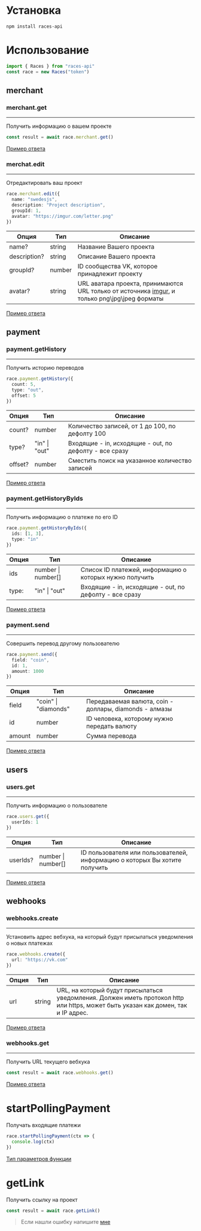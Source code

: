 # Установка

```console
npm install races-api
```

# Использование

```ts
import { Races } from "races-api"
const race = new Races("token")
```

## merchant

### merchant.get

---

Получить информацию о вашем проекте

```ts
const result = await race.merchant.get()
```

[Пример ответа](./src/api/Response.ts#L1)

### merchat.edit

---

Отредактировать ваш проект

```ts
race.merchant.edit({
  name: "swedesjs",
  description: "Project description",
  groupId: 1,
  avatar: "https://imgur.com/letter.png"
})
```

| Опция        | Тип    | Описание                                                                                                            |
| ------------ | ------ | ------------------------------------------------------------------------------------------------------------------- |
| name?        | string | Название Вашего проекта                                                                                             |
| description? | string | Описание Вашего проекта                                                                                             |
| groupId?     | number | ID сообщества VK, которое принадлежит проекту                                                                       |
| avatar?      | string | URL аватара проекта, принимаются URL только от источника [imgur](https://imgur.com/), и только png\jpg\jpeg форматы |

[Пример ответа](./src/api/Response.ts#L44)

## payment

### payment.getHistory

---

Получить историю переводов

```ts
race.payment.getHistory({
  count: 5,
  type: "out",
  offset: 5
})
```

| Опция   | Тип           | Описание                                               |
| ------- | ------------- | ------------------------------------------------------ |
| count?  | number        | Количество записей, от 1 до 100, по дефолту 100        |
| type?   | "in" \| "out" | Входящие - in, исходящие - out, по дефолту - все сразу |
| offset? | number        | Сместить поиск на указанное количество записей         |

[Пример ответа](./src/api/Response.ts#L46)

### payment.getHistoryByIds

---

Получить информацию о платеже по его ID

```ts
race.payment.getHistoryByIds({
  ids: [1, 3],
  type: "in"
})
```

| Опция | Тип                | Описание                                                |
| ----- | ------------------ | ------------------------------------------------------- |
| ids   | number \| number[] | Список ID платежей, информацию о которых нужно получить |
| type: | "in" \| "out"      | Входящие - in, исходящие - out, по дефолту - все сразу  |

[Пример ответа](./src/api/Response.ts#L81)

### payment.send

---

Совершить перевод другому пользователю

```ts
race.payment.send({
  field: "coin",
  id: 1,
  amount: 1000
})
```

| Опция  | Тип                  | Описание                                               |
| ------ | -------------------- | ------------------------------------------------------ |
| field  | "coin" \| "diamonds" | Передаваемая валюта, coin - доллары, diamonds - алмазы |
| id     | number               | ID человека, которому нужно передать валюту            |
| amount | number               | Сумма перевода                                         |

[Пример ответа](./src/Response.ts#L83)

## users

### users.get

---

Получить информацию о пользователе

```ts
race.users.get({
  userIds: 1
})
```

| Опция    | Тип                | Описание                                                                   |
| -------- | ------------------ | -------------------------------------------------------------------------- |
| userIds? | number \| number[] | ID пользователя или пользователей, информацию о которых Вы хотите получить |

[Пример ответа](./src/api/Response.ts#L94)

## webhooks

### webhooks.create

---

Установить адрес вебхука, на который будут присылаться уведомления о новых платежах

```ts
race.webhooks.create({
  url: "https://vk.com"
})
```

| Опция | Тип    | Описание                                                                                                                          |
| ----- | ------ | --------------------------------------------------------------------------------------------------------------------------------- |
| url   | string | URL, на который будут присылаться уведомления. Должен иметь протокол http или https, может быть указан как домен, так и IP адрес. |

[Пример ответа](./src/api/Response.ts#L130)

</details>

### webhooks.get

---

Получить URL текущего вебхука

```ts
const result = await race.webhooks.get()
```

[Пример ответа](./src/api/Response.ts#L141)

# startPollingPayment

Получать входящие платежи

```ts
race.startPollingPayment(ctx => {
  console.log(ctx)
})
```

[Тип параметров функции](./src/api/Response.ts#L148)

# getLink

Получить ссылку на проект

```ts
const result = await race.getLink()
```

> Если нашли ошибку напишите [мне](https://t.me/swedesjs)
